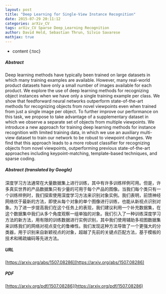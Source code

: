 ```yaml
---
layout: post
title: "Deep Learning for Single-View Instance Recognition"
date: 2015-07-29 20:11:12
categories: arXiv_CV
tags: arXiv_CV Sparse Deep_Learning Recognition
author: David Held, Sebastian Thrun, Silvio Savarese
mathjax: true
---
```


* content
{:toc}

##### Abstract
Deep learning methods have typically been trained on large datasets in which many training examples are available. However, many real-world product datasets have only a small number of images available for each product. We explore the use of deep learning methods for recognizing object instances when we have only a single training example per class. We show that feedforward neural networks outperform state-of-the-art methods for recognizing objects from novel viewpoints even when trained from just a single image per object. To further improve our performance on this task, we propose to take advantage of a supplementary dataset in which we observe a separate set of objects from multiple viewpoints. We introduce a new approach for training deep learning methods for instance recognition with limited training data, in which we use an auxiliary multi-view dataset to train our network to be robust to viewpoint changes. We find that this approach leads to a more robust classifier for recognizing objects from novel viewpoints, outperforming previous state-of-the-art approaches including keypoint-matching, template-based techniques, and sparse coding.

##### Abstract (translated by Google)
深度学习方法通​​常在大量数据集上进行训练，其中有许多训练样例可用。但是，许多真实世界的产品数据集只有少量的可用于每个产品的图像。当我们每个类只有一个训练样例时，我们探索使用深度学习方法来识别对象实例。我们表明，前馈神经网络优于最新的方法，即使从每个对象的单个图像进行训练，也能从新视点识别对象。为了进一步提高我们在这个任务上的表现，我们建议利用一个补充数据集，在这个数据集中我们从多个角度观察一组单独的对象。我们引入了一种训练深度学习方法的新方法，用有限的训练数据进行实例识别，其中我们使用辅助多视图数据集来训练我们的网络对视点变化的鲁棒性。我们发现这种方法导致了一个更强大的分类器，用于识别来自新颖视点的对象，超越了先前的关键点匹配方法，基于模板的技术和稀疏编码等先进方法。

##### URL
[https://arxiv.org/abs/1507.08286](https://arxiv.org/abs/1507.08286)

##### PDF
[https://arxiv.org/pdf/1507.08286](https://arxiv.org/pdf/1507.08286)

